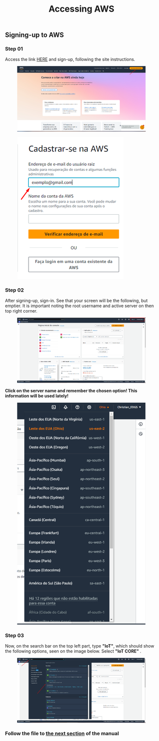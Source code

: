 <!DOCTYPE html>
<html lang="pt-BR">
<head>
<meta charset="UTF-8">
</head>
<body>
<header>
  <h1>Accessing AWS</h1>
</header>
<main>
  <section>
    <h2>Signing-up to AWS</h2>
    <article>
      <h3>Step 01</h3>
      <p>
        Access the link <a href="https://aws.amazon.com/" target="_blank" rel="noopener">HERE</a> and sign-up, following the site instructions.
      </p>
      <figure>
        <img src="https://github.com/Thiago5B/Projeto_IoT-SE/blob/main/img/Crie_conta.png" alt="Sign-up account screen on AWS">
      </figure>
      <figure>
        <img src="https://github.com/Thiago5B/Projeto_IoT-SE/blob/main/img/Crie_conta_raiz.png">
      </figure>
    </article>
    <article>
      <h3>Step 02</h3>
      <p>
        After signing-up, sign-in. See that your screen will be the following, but emptier. It is important noting the root username and active server on then top right corner.
        <figure>
        <img src="https://github.com/Thiago5B/Projeto_IoT-SE/blob/main/img/aws_3.png">
        </figure>
      </p>
      <p>
        <strong>Click on the server name and remember the chosen option! This information will be used lately!</strong>
        <figure>
        <img src="https://github.com/Thiago5B/Projeto_IoT-SE/blob/main/img/aws_4.png">
        </figure>
      </p>
      <h3>Step 03</h3>
      <p>
        Now, on the search bar on the top left part, type <strong>"IoT"</strong>, which should show the following options, seen on the image below. Select <strong> "IoT CORE" </strong>.
        <figure>
        <img src="https://github.com/Thiago5B/Projeto_IoT-SE/blob/main/img/aws_5.png">
        </figure>
      </p>
    </article>
    <h3>Follow the file to <a href="https://github.com/Thiago5B/Projeto_IoT-SE/blob/main/English/Manual/2%20-%20Configuring%20Thing.md"><strong> the next section</a></strong> of the manual</h3>
  </section>
</main>
</body>
</html>

